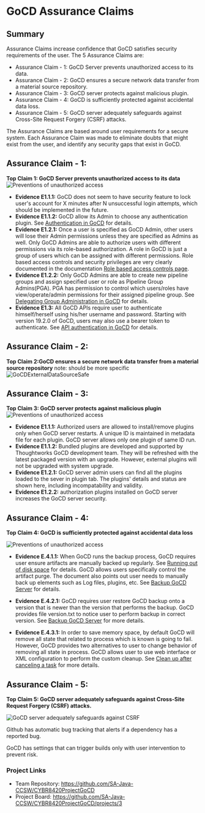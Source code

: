 # GoCD Assurance Claims

## Summary

Assurance Claims increase confidence that GoCD satisfies security requirements of the user. The 5 Assurance Claims are:

* Assurance Claim - 1: GoCD Server prevents unauthorized access to its data.
* Assurance Claim - 2: GoCD ensures a secure network data transfer from a material source repository.
* Assurance Claim - 3: GoCD server protects against malicious plugin.
* Assurance Claim - 4: GoCD is sufficiently protected against accidental data loss.
* Assurance Claim - 5: GoCD server adequately safeguards against Cross-Site Request Forgery (CSRF) attacks.

The Assurance Claims are based around user requirements for a secure system. Each Assurance Claim was made to eliminate doubts that might exist from the user, and identify any security gaps that exist in GoCD.

## Assurance Claim - 1: 

**Top Claim 1: GoCD Server prevents unauthorized access to its data**
![Preventions of unauthorized access](https://github.com/SA-Java-CCSW/CYBR8420ProjectGoCD/blob/master/AssuranceClaims/GoCDPreventsUnauthorizedAccess4.png)
* **Evidence E1.1.1:** GoCD does not seem to have security feature to lock user's account for X minutes after N unsuccessful login attempts, which should be implemented in the future.
* **Evidence E1.1.2:** GoCD allow its Admin to choose any authentication plugin. See [Authentication in GoCD](https://docs.gocd.org/19.8.0/configuration/dev_authentication.html) for details.
* **Evidence E1.2.1:** Once a user is specified as GoCD Admin, other users will lose their Admin permissions unless they are specified as Admins as well. Only GoCD Admins are able to authorize users with different permissions via its role-based authorization. A role in GoCD is just a group of users which can be assigned with different permissions. Role based access controls and security privileges are very clearly documented in the documentation [Role based access controls page](https://docs.gocd.org/current/configuration/dev_authorization.html).
* **Evidence E1.2.2:** Only GoCD Admins are able to create new pipeline groups and assign specified user or role as Pipeline Group Admins(PGA). PGA has permission to control which users/roles have view/operate/admin permissions for their assigned pipeline group. See [Delegating Group Administration in GoCD](https://docs.gocd.org/19.8.0/configuration/delegating_group_administration.html) for details.
* **Evidence E1.3:** All GoCD APIs require user to authenticate himself/herself using his/her username and password. Starting with version 19.2.0 of GoCD, users may also use a bearer token to authenticate. See [API authentication in GoCD](https://api.gocd.org/current/#authentication) for details.

## Assurance Claim - 2: 
**Top Claim 2:GoCD ensures a secure network data transfer from a material source repository**
note: should be more specific
![GoCDExternalDataSourceSafe](https://github.com/SA-Java-CCSW/CYBR8420ProjectGoCD/blob/master/AssuranceClaims/GoCDExternalDataSourceSafe.png)

## Assurance Claim - 3: 
**Top Claim 3: GoCD server protects against malicious plugin**
![Preventions of unauthorized access](https://github.com/SA-Java-CCSW/CYBR8420ProjectGoCD/blob/master/AssuranceClaims/Assurance3.png)
* **Evidence E1.1.1:** Authorized users are allowed to install/remove plugins only when GoCD server restarts. A unique ID is maintained in metadata file for each plugin. GoCD server allows only one plugin of same ID run. 
* **Evidence E1.1.2:** Bundled plugins are developed and supported by Thoughtworks GoCD development team. They will be refreshed with the latest packaged version with an upgrade. However, external plugins will not be upgraded with system upgrade.
* **Evidence E1.2.1:** GoCD server admin users can find all the plugins loaded to  the sever in plugin tab. The plugins' details and status are shown here, including incompatability and validity.
* **Evidence E1.2.2:** authorization plugins installed on GoCD server increases the GoCD server security. 

## Assurance Claim - 4: 
**Top Claim 4: GoCD is sufficiently protected against accidental data loss**

![Preventions of unauthorized access](https://github.com/SA-Java-CCSW/CYBR8420ProjectGoCD/blob/Claim4Adjustment/AssuranceClaims/Assurance_Claim_4.png)

* **Evidence E.4.1.1:** When GoCD runs the backup process, GoCD requires user ensure artifacts are manually backed up regularly. See [Running out of disk space](https://docs.gocd.org/current/faq/admin_out_of_disk_space.html#move-the-artifact-repository-to-a-new-larger-drive) for details. GoCD allows users specifically control the artifact purge. The document also points out user needs to manually back up elements such as Log files, plugins, etc. See [Backup GoCD Server](https://docs.gocd.org/current/advanced_usage/one_click_backup.html) for details. 

* **Evidence E.4.2.1:** GoCD requires user restore GoCD backup onto a version that is newer than the version that performs the backup. GoCD provides file version.txt to notice user to perform backup in correct version. See [Backup GoCD Server](https://docs.gocd.org/current/advanced_usage/one_click_backup.html) for more details.

* **Evidence E.4.3.1:** In order to save memory space, by default GoCD will remove all state that related to process which is known is going to fail. However, GoCD provides two alternatives to user to change behavior of removing all state in process. GoCD allows user to use web interface or XML configuration to perform the custom cleanup. See [Clean up after canceling a task]( https://docs.gocd.org/current/advanced_usage/dev_clean_up_when_cancel.html) for more details.

## Assurance Claim - 5: 
**Top Claim 5: GoCD server adequately safeguards against Cross-Site Request Forgery (CSRF) attacks.**

![GoCD server adequately safeguards against CSRF](https://github.com/SA-Java-CCSW/CYBR8420ProjectGoCD/blob/master/AssuranceClaims/GoCDSafegaurdsCSRF.png)


Github has automatic bug tracking that alerts if a dependency has a reported bug.

GoCD has settings that can trigger builds only with user intervention to prevent risk.

### Project Links
* Team Repository: https://github.com/SA-Java-CCSW/CYBR8420ProjectGoCD
* Project Board: https://github.com/SA-Java-CCSW/CYBR8420ProjectGoCD/projects/3
